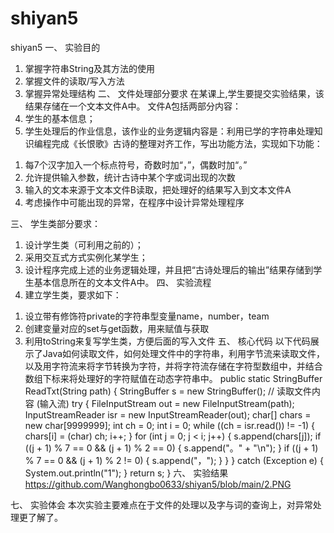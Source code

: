 # shiyan5
shiyan5
一、 实验目的
1. 掌握字符串String及其方法的使用
2. 掌握文件的读取/写入方法
3. 掌握异常处理结构
二、 文件处理部分要求
在某课上,学生要提交实验结果，该结果存储在一个文本文件A中。
文件A包括两部分内容：
1. 学生的基本信息；
2. 学生处理后的作业信息，该作业的业务逻辑内容是：利用已学的字符串处理知识编程完成《长恨歌》古诗的整理对齐工作，写出功能方法，实现如下功能：
1) 每7个汉字加入一个标点符号，奇数时加“，”，偶数时加“。”
2) 允许提供输入参数，统计古诗中某个字或词出现的次数
3) 输入的文本来源于文本文件B读取，把处理好的结果写入到文本文件A
4) 考虑操作中可能出现的异常，在程序中设计异常处理程序

三、 学生类部分要求：
1. 设计学生类（可利用之前的）；
2. 采用交互式方式实例化某学生；
3. 设计程序完成上述的业务逻辑处理，并且把“古诗处理后的输出”结果存储到学生基本信息所在的文本文件A中。
四、 实验流程
1. 建立学生类，要求如下：
1) 设立带有修饰符private的字符串型变量name，number，team
2) 创建变量对应的set与get函数，用来赋值与获取
3) 利用toString来复写学生类，方便后面的写入文件
五、 核心代码
以下代码展示了Java如何读取文件，如何处理文件中的字符串，利用字节流来读取文件，以及用字符流来将字节转换为字符，并将字符流存储在字符型数组中，并结合数组下标来将处理好的字符赋值在动态字符串中。
public static StringBuffer ReadTxt(String path) {
        StringBuffer s = new StringBuffer();
        // 读取文件内容 (输入流)
        try {
            FileInputStream out = new FileInputStream(path);
            InputStreamReader isr = new InputStreamReader(out);
            char[] chars = new char[9999999];
            int ch = 0;
            int i = 0;
            while ((ch = isr.read()) != -1) {
                chars[i] = (char) ch;
                i++;
            }
            for (int j = 0; j < i; j++) {
                s.append(chars[j]);
                if ((j + 1) % 7 == 0 && (j + 1) % 2 == 0) {
                    s.append("。" + "\n");
                }
                if ((j + 1) % 7 == 0 && (j + 1) % 2 != 0) {
                    s.append("，");
                }
            }
        } catch (Exception e) {
            System.out.println("1");
        }
        return s;
    }
六、 实验结果
https://github.com/Wanghongbo0633/shiyan5/blob/main/2.PNG

七、 实验体会
本次实验主要难点在于文件的处理以及字与词的查询上，对异常处理更了解了。

